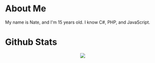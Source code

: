 # About Me
My name is Nate, and I'm 15 years old. I know C#, PHP, and JavaScript.

# Github Stats
<p align="middle"> <img src="https://github-readme-stats.vercel.app/api?username=nates" /> </p>
